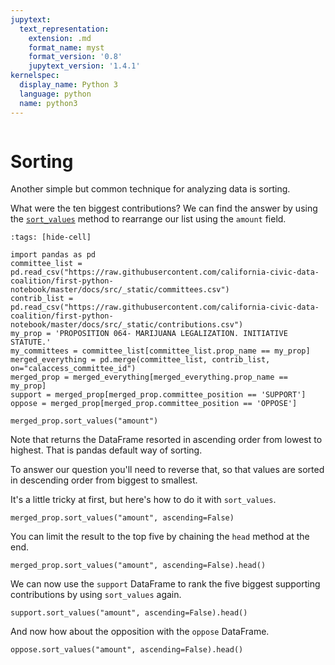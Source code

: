 ```yaml
---
jupytext:
  text_representation:
    extension: .md
    format_name: myst
    format_version: '0.8'
    jupytext_version: '1.4.1'
kernelspec:
  display_name: Python 3
  language: python
  name: python3
---
```


```{include} ./_templates/nav.html
```

# Sorting

Another simple but common technique for analyzing data is sorting.

What were the ten biggest contributions? We can find the answer by using the [`sort_values`](https://pandas.pydata.org/pandas-docs/stable/reference/api/pandas.DataFrame.sort_values.html) method to rearrange our list using the `amount` field.

```{code-cell}
:tags: [hide-cell]

import pandas as pd
committee_list = pd.read_csv("https://raw.githubusercontent.com/california-civic-data-coalition/first-python-notebook/master/docs/src/_static/committees.csv")
contrib_list = pd.read_csv("https://raw.githubusercontent.com/california-civic-data-coalition/first-python-notebook/master/docs/src/_static/contributions.csv")
my_prop = 'PROPOSITION 064- MARIJUANA LEGALIZATION. INITIATIVE STATUTE.'
my_committees = committee_list[committee_list.prop_name == my_prop]
merged_everything = pd.merge(committee_list, contrib_list, on="calaccess_committee_id")
merged_prop = merged_everything[merged_everything.prop_name == my_prop]
support = merged_prop[merged_prop.committee_position == 'SUPPORT']
oppose = merged_prop[merged_prop.committee_position == 'OPPOSE']
```

```{code-cell}
merged_prop.sort_values("amount")
```

Note that returns the DataFrame resorted in ascending order from lowest to highest. That is pandas default way of sorting.

To answer our question you'll need to reverse that, so that values are sorted in descending order from biggest to smallest.

It's a little tricky at first, but here's how to do it with `sort_values`.

```{code-cell}
merged_prop.sort_values("amount", ascending=False)
```

You can limit the result to the top five by chaining the `head` method at the end.

```{code-cell}
merged_prop.sort_values("amount", ascending=False).head()
```

We can now use the `support` DataFrame to rank the five biggest supporting contributions by using `sort_values` again.

```{code-cell}
support.sort_values("amount", ascending=False).head()
```

And now how about the opposition with the `oppose` DataFrame.

```{code-cell}
oppose.sort_values("amount", ascending=False).head()
```
